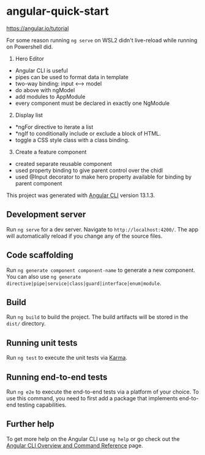# angular-quick-start

https://angular.io/tutorial

For some reason running ```ng serve``` on WSL2 didn't 
live-reload while running on Powershell did.

1. Hero Editor
- Angular CLI is useful
- pipes can be used to format data in template
- two-way binding: input <--> model
- do above with ngModel
- add modules to AppModule
- every component must be declared in exactly one NgModule

2. Display list
- *ngFor directive to iterate a list
- *ngIf to conditionally include or exclude a block of HTML.
- toggle a CSS style class with a class binding.

3. Create a feature component
- created separate reusable component
- used property binding to give parent control over the chidl
- used @Input decorator to make hero property available for binding by parent component


This project was generated with [Angular CLI](https://github.com/angular/angular-cli) version 13.1.3.

## Development server

Run `ng serve` for a dev server. Navigate to `http://localhost:4200/`. The app will automatically reload if you change any of the source files.

## Code scaffolding

Run `ng generate component component-name` to generate a new component. You can also use `ng generate directive|pipe|service|class|guard|interface|enum|module`.

## Build

Run `ng build` to build the project. The build artifacts will be stored in the `dist/` directory.

## Running unit tests

Run `ng test` to execute the unit tests via [Karma](https://karma-runner.github.io).

## Running end-to-end tests

Run `ng e2e` to execute the end-to-end tests via a platform of your choice. To use this command, you need to first add a package that implements end-to-end testing capabilities.

## Further help

To get more help on the Angular CLI use `ng help` or go check out the [Angular CLI Overview and Command Reference](https://angular.io/cli) page.
